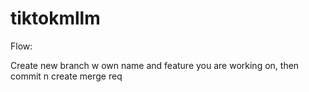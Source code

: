 # tiktokmllm


Flow:

Create new branch w own name and feature you are working on, then commit n create merge req
